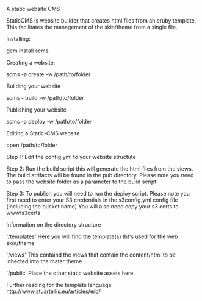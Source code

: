 A static website CMS

StaticCMS is website builder that creates html files from an eruby template.  
This facilitates the management of the skin/theme from a single file.

Installing:

gem install scms

Creating a website:

scms -a create -w /path/to/folder

Building your website

scms - build -w /path/to/folder

Publishing your website

scms -a deploy -w /path/to/folder

Editing a Static-CMS website

open /path/to/folder

Step 1:
Edit the config.yml to your website structute

Step 2:
Run the build script this will generate the html files from the views.
The build atrifacts will be found in the pub directory.
Please note you need to pass the website folder as a parameter to the build script

Step 3:
To publish you will need to run the deploy script.
Please note you first need to enter your S3 credentials in the s3config.yml config file (including the bucket name)
You will also need copy your s3 certs to www/s3certs


Information on the directory structure 

'/templates'
Here you will find the template(s) tht's used for the web skin/theme

'/views'
This containd the views that contain the content/html to be inhected into the mater theme

'/public'
Place the other static website assets here. 

Further reading for the template language
http://www.stuartellis.eu/articles/erb/
